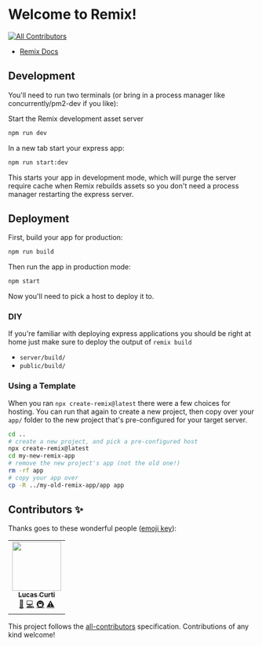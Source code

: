 # Welcome to Remix!

<!-- ALL-CONTRIBUTORS-BADGE:START - Do not remove or modify this section -->
[![All Contributors](https://img.shields.io/badge/all_contributors-1-orange.svg?style=flat-square)](#contributors-)
<!-- ALL-CONTRIBUTORS-BADGE:END -->

- [Remix Docs](https://remix.run/docs)

## Development

You'll need to run two terminals (or bring in a process manager like concurrently/pm2-dev if you like):

Start the Remix development asset server

```sh
npm run dev
```

In a new tab start your express app:

```sh
npm run start:dev
```

This starts your app in development mode, which will purge the server require cache when Remix rebuilds assets so you don't need a process manager restarting the express server.

## Deployment

First, build your app for production:

```sh
npm run build
```

Then run the app in production mode:

```sh
npm start
```

Now you'll need to pick a host to deploy it to.

### DIY

If you're familiar with deploying express applications you should be right at home just make sure to deploy the output of `remix build`

- `server/build/`
- `public/build/`

### Using a Template

When you ran `npx create-remix@latest` there were a few choices for hosting. You can run that again to create a new project, then copy over your `app/` folder to the new project that's pre-configured for your target server.

```sh
cd ..
# create a new project, and pick a pre-configured host
npx create-remix@latest
cd my-new-remix-app
# remove the new project's app (not the old one!)
rm -rf app
# copy your app over
cp -R ../my-old-remix-app/app app
```

## Contributors ✨

Thanks goes to these wonderful people ([emoji key](https://allcontributors.org/docs/en/emoji-key)):

<!-- ALL-CONTRIBUTORS-LIST:START - Do not remove or modify this section -->
<!-- prettier-ignore-start -->
<!-- markdownlint-disable -->
<table>
  <tr>
    <td align="center"><a href="https://github.com/lucascurti"><img src="https://avatars.githubusercontent.com/u/2811287?v=4?s=100" width="100px;" alt=""/><br /><sub><b>Lucas Curti</b></sub></a><br /><a href="https://github.com/@lucascurti/eldesafio-app/commits?author=lucascurti" title="Documentation">📖</a> <a href="https://github.com/@lucascurti/eldesafio-app/commits?author=lucascurti" title="Code">💻</a> <a href="#infra-lucascurti" title="Infrastructure (Hosting, Build-Tools, etc)">🚇</a> <a href="https://github.com/@lucascurti/eldesafio-app/commits?author=lucascurti" title="Tests">⚠️</a></td>
  </tr>
</table>

<!-- markdownlint-restore -->
<!-- prettier-ignore-end -->

<!-- ALL-CONTRIBUTORS-LIST:END -->

This project follows the [all-contributors](https://github.com/all-contributors/all-contributors) specification. Contributions of any kind welcome!
